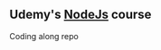 ## Udemy's [NodeJs](https://www.udemy.com/nodejs-the-complete-guide/learn/v4/content) course
Coding along repo